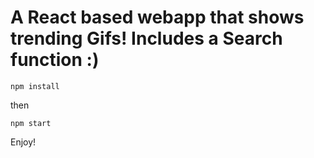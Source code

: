 # A React based webapp that shows trending Gifs! Includes a Search function :)
```
npm install
```
then
```
npm start
```

Enjoy!
